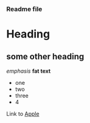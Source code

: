 ### Readme file
Heading
=======

some other heading
---------

*emphasis*
**fat text**

* one
* two
* three
* 4

Link to [Apple](https://apple.com/ "optional text here")


